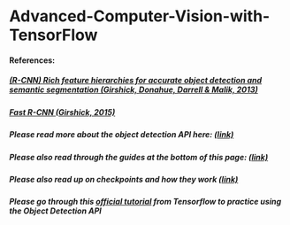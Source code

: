 # Advanced-Computer-Vision-with-TensorFlow

#### References:

##### [(R-CNN) Rich feature hierarchies for accurate object detection and semantic segmentation (Girshick, Donahue, Darrell & Malik, 2013)](https://arxiv.org/abs/1311.2524)
  
##### [Fast R-CNN (Girshick, 2015)](https://arxiv.org/abs/1504.08083)

##### Please read more about the object detection API here: [(link)](https://github.com/tensorflow/models/tree/master/research/object_detection)

##### Please also read through the guides at the bottom of this page: [(link)](https://github.com/tensorflow/models/blob/master/research/object_detection/g3doc/tf2.md)
##### Please also read up on checkpoints and how they work [(link)](https://www.tensorflow.org/guide/checkpoint)

##### Please go through this [official tutorial](https://colab.research.google.com/github/tensorflow/hub/blob/master/examples/colab/tf2_object_detection.ipynb) from Tensorflow to practice using the Object Detection API
